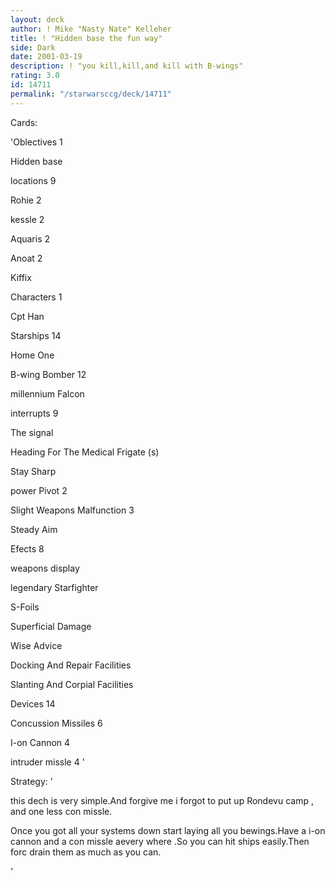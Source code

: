 ```yaml
---
layout: deck
author: ! Mike "Nasty Nate" Kelleher
title: ! "Hidden base the fun way"
side: Dark
date: 2001-03-19
description: ! "you kill,kill,and kill with B-wings"
rating: 3.0
id: 14711
permalink: "/starwarsccg/deck/14711"
---
```

Cards: 

'Oblectives 1

Hidden base



locations 9

Rohie 2

kessle 2

Aquaris 2

Anoat 2

Kiffix 



Characters 1

Cpt Han


Starships 14

Home One

B-wing Bomber 12

millennium Falcon


interrupts 9

The signal

Heading For The Medical Frigate (s)

Stay Sharp

power Pivot 2

Slight Weapons Malfunction 3

Steady Aim


Efects 8

weapons display

legendary Starfighter

S-Foils

Superficial Damage

Wise Advice

Docking And Repair Facilities

Slanting And Corpial Facilities


Devices 14

Concussion Missiles 6

I-on Cannon 4

intruder missle 4 '

Strategy: '

 
this dech is very simple.And forgive me i forgot to put up Rondevu camp , and one less con missle.

Once you got all your systems down start laying all you bewings.Have a i-on cannon and a con missle aevery where .So you can hit ships easily.Then forc drain them as much as you can.






'
